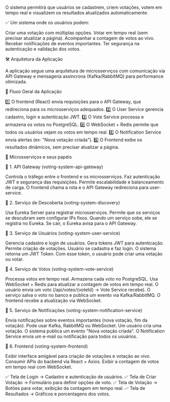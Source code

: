 O sistema permitirá que usuários se cadastrem, criem votações, votem em tempo real e visualizem os resultados atualizados automaticamente.

✅ Um sistema onde os usuários podem:

Criar uma votação com múltiplas opções.
Votar em tempo real (sem precisar atualizar a página).
Acompanhar a contagem de votos ao vivo.
Receber notificações de eventos importantes.
Ter segurança na autenticação e validação dos votos.


🛠 Arquitetura da Aplicação

A aplicação segue uma arquitetura de microsserviços com comunicação via API Gateway e mensageria assíncrona (Kafka/RabbitMQ) para performance otimizada.

🔗 Fluxo Geral da Aplicação

1️⃣ O frontend (React) envia requisições para o API Gateway, que redireciona para os microsserviços adequados.
2️⃣ O User Service gerencia cadastro, login e autenticação JWT.
3️⃣ O Vote Service processa e armazena os votos no PostgreSQL.
4️⃣ O WebSocket + Redis permite que todos os usuários vejam os votos em tempo real.
5️⃣ O Notification Service envia alertas (ex: "Nova votação criada").
6️⃣ O Frontend exibe os resultados dinâmicos, sem precisar atualizar a página.

📌 Microsserviços e seus papéis

🔹 1. API Gateway (voting-system-api-gateway)

Controla o tráfego entre o frontend e os microsserviços.
Faz autenticação JWT e segurança das requisições.
Permite escalabilidade e balanceamento de carga.
O frontend chama a rota e o API Gateway redireciona para user-service.

🔹 2. Serviço de Descoberta (voting-system-discovery)

Usa Eureka Server para registrar microsserviços.
Permite que os serviços se descubram sem configurar IPs fixos.
Quando um serviço sobe, ele se registra no Eureka.
Se cair, o Eureka avisa para o API Gateway.

🔹 3. Serviço de Usuários (voting-system-user-service)

Gerencia cadastro e login de usuários.
Gera tokens JWT para autenticação.
Permite criação de votações.
Usuário se cadastra e faz login.
O sistema retorna um JWT Token.
Com esse token, o usuário pode criar uma votação ou votar.

🔹 4. Serviço de Votos (voting-system-vote-service)

Processa votos em tempo real.
Armazena cada voto no PostgreSQL.
Usa WebSocket + Redis para atualizar a contagem de votos em tempo real.
O usuário envia um voto (/api/votes/{voteId} → Vote Service recebe).
O serviço salva o voto no banco e publica um evento via Kafka/RabbitMQ.
O frontend recebe a atualização via WebSocket.

🔹 5. Serviço de Notificações (voting-system-notification-service)

Envia notificações sobre eventos importantes (nova votação, fim da votação).
Pode usar Kafka, RabbitMQ ou WebSocket.
Um usuário cria uma votação.
O sistema publica um evento "Nova votação criada".
O Notification Service envia um e-mail ou notificação para todos os usuários.

🔹 6. Frontend (voting-system-frontend)

Exibir interface amigável para criação de votações e votação ao vivo.
Consumir APIs do backend via React + Axios.
Exibir a contagem de votos em tempo real com WebSocket.

✅ Tela de Login → Cadastro e autenticação de usuários.
✅ Tela de Criar Votação → Formulário para definir opções de voto.
✅ Tela de Votação → Botões para votar, exibição da contagem em tempo real.
✅ Tela de Resultados → Gráficos e porcentagens dos votos.

